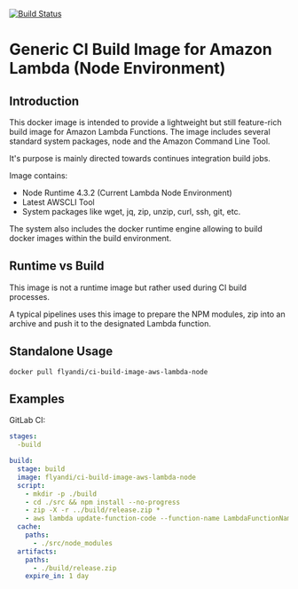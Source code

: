[![Build Status](https://travis-ci.org/flyandi/ci-build-image-aws-lambda-node.svg?branch=master)](https://travis-ci.org/flyandi/ci-build-image-aws-lambda-node)

Generic CI Build Image for Amazon Lambda (Node Environment)
========================================================

Introduction
------------

This docker image is intended to provide a lightweight but still feature-rich build image for Amazon Lambda Functions. The image includes several standard system packages, node and the Amazon Command Line Tool.

It's purpose is mainly directed towards continues integration build jobs.

Image contains:

* Node Runtime 4.3.2 (Current Lambda Node Environment)
* Latest AWSCLI Tool
* System packages like wget, jq, zip, unzip, curl, ssh, git, etc.

The system also includes the docker runtime engine allowing to build docker images within the build environment.

Runtime vs Build
-------------

This image is not a runtime image but rather used during CI build processes.

A typical pipelines uses this image to prepare the NPM modules, zip into an archive and push it to the designated Lambda function.

Standalone Usage
-------------

```shell
docker pull flyandi/ci-build-image-aws-lambda-node
```

Examples
-------------

GitLab CI:

```yaml
stages:
  -build

build:
  stage: build
  image: flyandi/ci-build-image-aws-lambda-node
  script:
    - mkdir -p ./build 
    - cd ./src && npm install --no-progress
    - zip -X -r ../build/release.zip *
    - aws lambda update-function-code --function-name LambdaFunctionName --zip-file fileb://./build/release.zip 
  cache:
    paths:
      - ./src/node_modules
  artifacts:
    paths:
      - ./build/release.zip
    expire_in: 1 day
```
